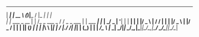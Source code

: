 
______           _____            _  ______              _____         _   
|  ___|         |  __ \          (_)|___  /             |_   _|       | |  
| |_ ___  _ __  | |  \/_   _  ___ _    / / _   _  ___     | | ___  ___| |_ 
|  _/ _ \| '__| | | __| | | |/ _ \ |  / / | | | |/ _ \    | |/ _ \/ __| __|
| || (_) | |    | |_\ \ |_| |  __/ |./ /__| |_| | (_) |   | |  __/\__ \ |_ 
\_| \___/|_|     \____/\__,_|\___|_|\_____/\__,_|\___/    \_/\___||___/\__|
                                                                           
                                                                           
